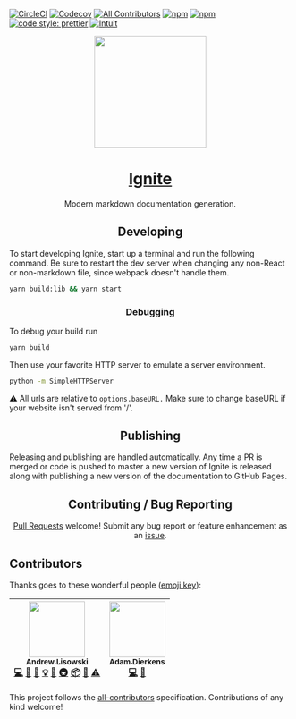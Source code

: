 [![CircleCI](https://img.shields.io/circleci/project/github/intuit/Ignite.svg?style=for-the-badge)](https://circleci.com/gh/intuit/Ignite) [![Codecov](https://img.shields.io/codecov/c/github/intuit/ignite.svg?style=for-the-badge)](https://codecov.io/gh/intuit/ignite)
[![All Contributors](https://img.shields.io/badge/all_contributors-2-orange.svg?style=for-the-badge)](#contributors)
[![npm](https://img.shields.io/npm/v/ignite.svg?style=for-the-badge)](https://www.npmjs.com/package/ignite)
[![npm](https://img.shields.io/npm/dt/ignite.svg?style=for-the-badge)](https://www.npmjs.com/package/ignite) [![code style: prettier](https://img.shields.io/badge/code_style-prettier-ff69b4.svg?style=for-the-badge)](https://github.com/prettier/prettier) [![Intuit](https://img.shields.io/badge/Created%20by-Intuit-blue.svg?style=for-the-badge)](https://www.intuit.com/)

<div align="center">
  <a href="https://github.com/webpack/webpack">
    <img width="200" height="200"
      src="https://s3.amazonaws.com/pix.iemoji.com/images/emoji/apple/ios-11/256/fire.png">
  </a>
  <h1>
    <a href="https://intuit.github.io/Ignite/">
      Ignite
    </a>
  </h1>
  <p>Modern markdown documentation generation.</p>
</div>

<h2 align="center">Developing</h2>

To start developing Ignite, start up a terminal and run the following command. Be sure to restart the dev server when changing any non-React or non-markdown file, since webpack doesn't handle them.

```bash
yarn build:lib && yarn start
```

<h3 align="center">Debugging</h3>

To debug your build run

```bash
yarn build
```

Then use your favorite HTTP server to emulate a server environment.

```bash
python -m SimpleHTTPServer
```

:warning: All urls are relative to `options.baseURL.` Make sure to change baseURL if your website isn't served from '/'.

<h2 align="center">Publishing</h2>

Releasing and publishing are handled automatically. Any time a PR is merged or code is pushed to master a new version of Ignite is released along with publishing a new version of the documentation to GitHub Pages.

<h2 align="center">Contributing / Bug Reporting</h2>

<p align="center">
  <a href="https://github.com/intuit/Ignite/pulls">Pull Requests</a> welcome! Submit any bug report or feature enhancement as an
  <a href="https://github.com/intuit/Ignite/issues">issue</a>.
</p>

## Contributors

Thanks goes to these wonderful people ([emoji key](https://github.com/kentcdodds/all-contributors#emoji-key)):

<!-- ALL-CONTRIBUTORS-LIST:START - Do not remove or modify this section -->
<!-- prettier-ignore -->
| [<img src="https://avatars3.githubusercontent.com/u/1192452?v=4" width="100px;"/><br /><sub><b>Andrew Lisowski</b></sub>](http://hipstersmoothie.com)<br />[💻](https://github.com/Intuit/Ignite/commits?author=hipstersmoothie "Code") [🎨](#design-hipstersmoothie "Design") [📖](https://github.com/Intuit/Ignite/commits?author=hipstersmoothie "Documentation") [💡](#example-hipstersmoothie "Examples") [🤔](#ideas-hipstersmoothie "Ideas, Planning, & Feedback") [🚇](#infra-hipstersmoothie "Infrastructure (Hosting, Build-Tools, etc)") [📦](#platform-hipstersmoothie "Packaging/porting to new platform") [👀](#review-hipstersmoothie "Reviewed Pull Requests") [⚠️](https://github.com/Intuit/Ignite/commits?author=hipstersmoothie "Tests") | [<img src="https://avatars1.githubusercontent.com/u/13004162?v=4" width="100px;"/><br /><sub><b>Adam Dierkens</b></sub>](https://adamdierkens.com)<br />[💻](https://github.com/Intuit/Ignite/commits?author=adierkens "Code") [🤔](#ideas-adierkens "Ideas, Planning, & Feedback") |
| :---: | :---: |

<!-- ALL-CONTRIBUTORS-LIST:END -->

This project follows the [all-contributors](https://github.com/kentcdodds/all-contributors) specification. Contributions of any kind welcome!
